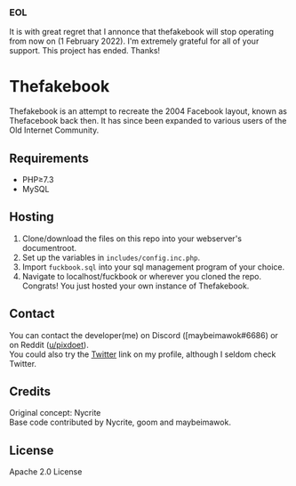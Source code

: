 ### EOL
It is with great regret that I annonce that thefakebook will stop operating from now on (1 February 2022). I'm extremely grateful for all of your support. This project has ended. Thanks!


# Thefakebook
Thefakebook is an attempt to recreate the 2004 Facebook layout, known as Thefacebook back then. It has since been expanded to various users of the Old Internet Community.  

## Requirements

- PHP≥7.3
- MySQL

## Hosting

1. Clone/download the files on this repo into your webserver's documentroot.
2. Set up the variables in `includes/config.inc.php`.
3. Import `fuckbook.sql` into your sql management program of your choice.
4. Navigate to localhost/fuckbook or wherever you cloned the repo. Congrats! You just hosted your own instance of Thefakebook.

## Contact  

You can contact the developer(me) on Discord ([maybeimawok#6686) or on Reddit \([u/pixdoet](https://www.reddit.com/message/compose/?to=pixdoet)\).  
You could also try the [Twitter](https://twitter.com/_hiew_) link on my profile, although I seldom check Twitter.

## Credits

Original concept: Nycrite  
Base code contributed by Nycrite, goom and maybeimawok.

## License  

Apache 2.0 License  
